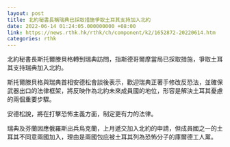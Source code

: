 ```yaml
---
layout: post
title: 北約秘書長稱瑞典已採取措施爭取土耳其支持加入北約
date: 2022-06-14 01:24:05.000000000 +08:00
link: https://news.rthk.hk/rthk/ch/component/k2/1652872-20220614.htm
categories: rthk
---
```


北約秘書長斯托爾滕貝格轉到瑞典訪問，指斯德哥爾摩當局已採取措施，爭取土耳其支持瑞典加入北約。

斯托爾滕貝格與瑞典首相安德松會談後表示，歡迎瑞典正著手修改反恐法，並確保武器出口的法律框架，將反映作為北約未來成員國的地位，形容是解決土耳其憂慮的兩個重要步驟。

安德松說，將在打擊恐怖主義方面，制定更有力的法律。

瑞典及芬蘭因應俄羅斯出兵烏克蘭，上月遞交加入北約的申請，但成員國之一的土耳其不同意兩國加入，理由是兩國包庇被土耳其列為恐怖分子的庫爾德工人黨。

